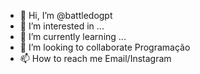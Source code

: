 - 👋 Hi, I’m @battledogpt
- 👀 I’m interested in ...
- 🌱 I’m currently learning ...
- 💞️ I’m looking to collaborate  Programação
- 📫 How to reach me Email/Instagram

<!---
battledogpt/battledogpt is a ✨ special ✨ repository because its `README.md` (this file) appears on your GitHub profile.
You can click the Preview link to take a look at your changes.
--->

